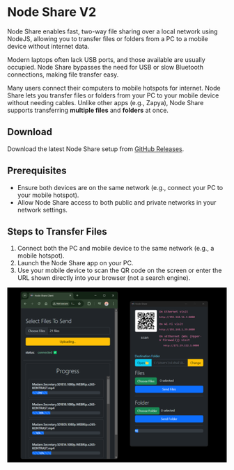 # Node Share V2

Node Share enables fast, two-way file sharing over a local network using NodeJS, allowing you to transfer files or folders from a PC to a mobile device without internet data.

Modern laptops often lack USB ports, and those available are usually occupied. Node Share bypasses the need for USB or slow Bluetooth connections, making file transfer easy.

Many users connect their computers to mobile hotspots for internet. Node Share lets you transfer files or folders from your PC to your mobile device without needing cables. Unlike other apps (e.g., Zapya), Node Share supports transferring **multiple files** and **folders** at once.

## Download

Download the latest Node Share setup from [GitHub Releases](https://github.com/rookie-engg/node-share-v2/releases).

## Prerequisites

- Ensure both devices are on the same network (e.g., connect your PC to your mobile hotspot).
- Allow Node Share access to both public and private networks in your network settings.

## Steps to Transfer Files

1. Connect both the PC and mobile device to the same network (e.g., a mobile hotspot).
2. Launch the Node Share app on your PC.
3. Use your mobile device to scan the QR code on the screen or enter the URL shown directly into your browser (not a search engine).

![Screenshot](https://github.com/rookie-engg/node-share-v2/blob/main/sample.png?raw=true)
